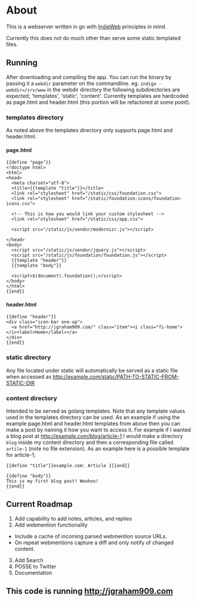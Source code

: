 # About

This is a webserver written in go with [IndieWeb](http://indiewebcamp.com) principles in mind.

Currently this does not do much other than serve some static templated files.

## Running

After downloading and compiling the app. You can run the binary by passing it a `webdir` parameter on the commandline. eg. `indigo -webdir=/srv/www` in the webdir directory the following subdirectories are expected; 'templates', 'static', 'content'. Currently templates are hardcoded as page.html and header.html (this portion will be refactored at some point).

### templates directory

As noted above the templates directory only supports page.html and header.html.

#### page.html

````
{{define "page"}}
<!doctype html>
<html>
<head>
  <meta charset="utf-8">
  <title>{{template "title"}}</title>
  <link rel="stylesheet" href="/static/css/foundation.css">
  <link rel="stylesheet" href="/static/foundation-icons/foundation-icons.css">

  <!-- This is how you would link your custom stylesheet -->
  <link rel="stylesheet" href="/static/css/app.css">

  <script src="/static/js/vendor/modernizr.js"></script>

</head>
<body>
  <script src="/static/js/vendor/jquery.js"></script>
  <script src="/static/js/foundation/foundation.js"></script>
  {{template "header"}}
  {{template "body"}}

  <script>$(document).foundation();</script>
</body>
</html>
{{end}}
````

#### header.html
````
{{define "header"}}
<div class="icon-bar one-up">
  <a href="http://jgraham909.com/" class="item"><i class="fi-home"></i><label>Home</label></a>
</div>
{{end}}
````

### static directory

Any file located under static will automatically be served as a static file when accessed as http://example.com/static/PATH-TO-STATIC-FROM-STATIC-DIR

### content directory

Intended to be served as golang templates. Note that any template values used in the templates directory can be used. As an example if using the example page.html and header.html templates from above then you can make a post by naming it how you want to access it. For example if I wanted a blog post at http://example.com/blog/article-1 I would make a directory `blog` inside my content directory and then a corresponding file called `artile-1` (note no file extension). As an example here is a possible template for article-1;

````
{{define "title"}}example.com: Article 1{{end}}

{{define "body"}}
This is my first blog post! Woohoo!
{{end}}

````

## Current Roadmap

1. Add capability to add notes, articles, and replies
2. Add webmention functionality
  * Include a cache of incoming parsed webmention source URLs.
  * On repeat webmentions capture a diff and only notify of changed content.
3. Add Search
4. POSSE to Twitter
5. Documentation

## This code is running http://jgraham909.com
